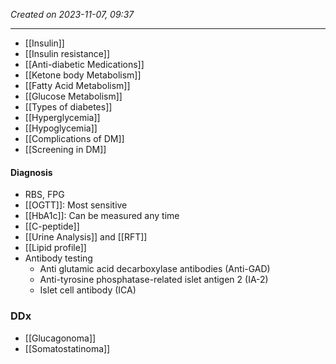 *Created on 2023-11-07, 09:37* 

---
- [[Insulin]] 
- [[Insulin resistance]] 
- [[Anti-diabetic Medications]]
- [[Ketone body Metabolism]]
- [[Fatty Acid Metabolism]]
- [[Glucose Metabolism]]
- [[Types of diabetes]]
- [[Hyperglycemia]] 
- [[Hypoglycemia]]
- [[Complications of DM]] 
- [[Screening in DM]] 


#### Diagnosis 
- RBS, FPG
- [[OGTT]]: Most sensitive
- [[HbA1c]]: Can be measured any time
- [[C-peptide]]
- [[Urine Analysis]] and [[RFT]] 
- [[Lipid profile]] 
- Antibody testing
	-  Anti glutamic acid decarboxylase antibodies (Anti-GAD) 
	- Anti-tyrosine phosphatase-related islet antigen 2 (IA-2)
	-  Islet cell antibody (ICA) 


### DDx
- [[Glucagonoma]]
- [[Somatostatinoma]] 
